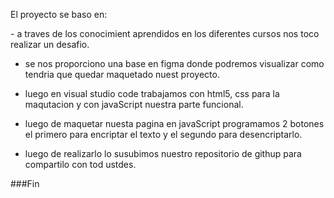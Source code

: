 
<p>
El proyecto se baso en:
</p>
- a traves de los conocimient aprendidos en los diferentes cursos nos toco realizar un desafio.

- se nos proporciono una base en figma donde podremos  visualizar como tendria que quedar maquetado nuest proyecto.
  
- luego en visual studio code trabajamos con html5, css para la maqutacion y con javaScript nuestra parte funcional.
  
- luego de maquetar nuesta pagina en javaScript programamos 2 botones  el primero para encriptar el texto y el segundo para desencriptarlo.
  
- luego de realizarlo lo susubimos nuestro repositorio de githup para compartilo con tod ustdes.
  

###Fin
